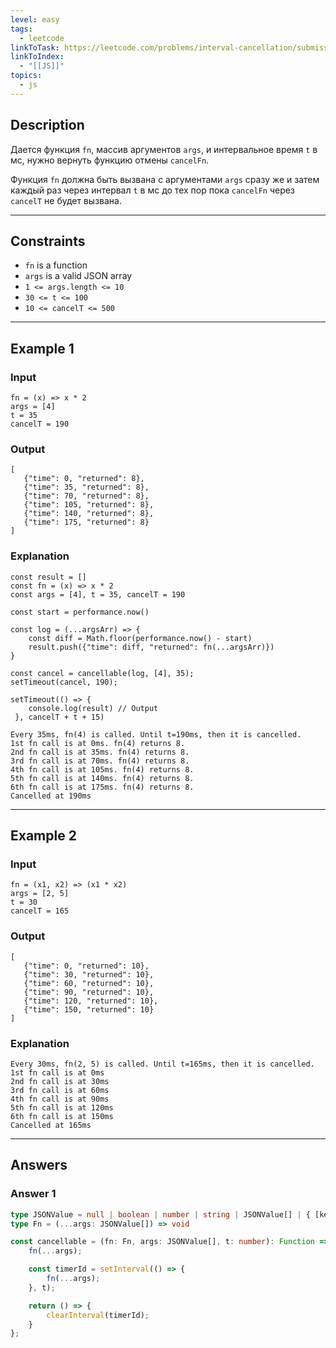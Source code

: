 ```yaml
---
level: easy
tags:
  - leetcode
linkToTask: https://leetcode.com/problems/interval-cancellation/submissions/1083657693/?envType=study-plan-v2&envId=30-days-of-javascript
linkToIndex:
  - "[[JS]]"
topics:
  - js
---
```

## Description

Дается функция `fn`, массив аргументов `args`, и интервальное время `t` в мс, нужно вернуть функцию отмены `cancelFn`.

Функция `fn` должна быть вызвана с аргументами `args` сразу же и затем каждый раз через интервал `t` в мс до тех пор пока `cancelFn` через `cancelT` не будет вызвана.

---
## Constraints

- `fn` is a function
- `args` is a valid JSON array
- `1 <= args.length <= 10`
- `30 <= t <= 100`
- `10 <= cancelT <= 500`

---
## Example 1

### Input

```
fn = (x) => x * 2
args = [4]
t = 35
cancelT = 190
```
### Output

```
[
   {"time": 0, "returned": 8},
   {"time": 35, "returned": 8},
   {"time": 70, "returned": 8},
   {"time": 105, "returned": 8},
   {"time": 140, "returned": 8},
   {"time": 175, "returned": 8}
]
```
### Explanation

```
const result = []
const fn = (x) => x * 2
const args = [4], t = 35, cancelT = 190

const start = performance.now()

const log = (...argsArr) => {
    const diff = Math.floor(performance.now() - start)
    result.push({"time": diff, "returned": fn(...argsArr)})
}

const cancel = cancellable(log, [4], 35);
setTimeout(cancel, 190);

setTimeout(() => {
    console.log(result) // Output
 }, cancelT + t + 15)  

Every 35ms, fn(4) is called. Until t=190ms, then it is cancelled.
1st fn call is at 0ms. fn(4) returns 8.
2nd fn call is at 35ms. fn(4) returns 8.
3rd fn call is at 70ms. fn(4) returns 8.
4th fn call is at 105ms. fn(4) returns 8.
5th fn call is at 140ms. fn(4) returns 8.
6th fn call is at 175ms. fn(4) returns 8.
Cancelled at 190ms
```

---
## Example 2

### Input

```
fn = (x1, x2) => (x1 * x2)
args = [2, 5]
t = 30
cancelT = 165
```
### Output

```
[
   {"time": 0, "returned": 10},
   {"time": 30, "returned": 10},
   {"time": 60, "returned": 10},
   {"time": 90, "returned": 10},
   {"time": 120, "returned": 10},
   {"time": 150, "returned": 10}
]
```
### Explanation

```
Every 30ms, fn(2, 5) is called. Until t=165ms, then it is cancelled.
1st fn call is at 0ms 
2nd fn call is at 30ms 
3rd fn call is at 60ms 
4th fn call is at 90ms 
5th fn call is at 120ms 
6th fn call is at 150ms
Cancelled at 165ms
```

---
## Answers

### Answer 1

```typescript
type JSONValue = null | boolean | number | string | JSONValue[] | { [key: string]: JSONValue };
type Fn = (...args: JSONValue[]) => void

const cancellable = (fn: Fn, args: JSONValue[], t: number): Function => {
    fn(...args);

	const timerId = setInterval(() => {
        fn(...args);
    }, t);

    return () => {
        clearInterval(timerId);
    }
};
```